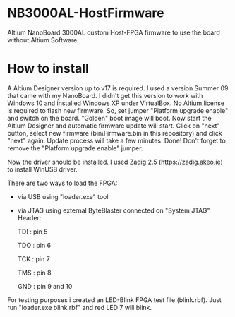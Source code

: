 # NB3000AL-HostFirmware
Altium NanoBoard 3000AL custom Host-FPGA firmware to use the board without Altium Software.

# How to install
A Altium Designer version up to v17 is required. I used a version Summer 09 that came with my NanoBoard. 
I didn't get this version to work with Windows 10 and installed Windows XP under VirtualBox.
No Altium license is required to flash new firmware.
So, set jumper "Platform upgrade enable" and switch on the board. "Golden" boot image will boot.
Now start the Altium Designer and automatic firmware update will start.
Click on "next" button, select new firmware (bin\Firmware.bin in this repository) and click "next" again.
Update process will take a few minutes. Done!
Don't forget to remove the "Platform upgrade enable" jumper.

Now the driver should be installed. I used Zadig 2.5 (https://zadig.akeo.ie) to install WinUSB driver.

There are two ways to load the FPGA:
- via USB using "loader.exe" tool
- via JTAG using external ByteBlaster connected on "System JTAG" Header:
  
  TDI : pin 5
  
  TDO : pin 6
  
  TCK : pin 7
  
  TMS : pin 8
  
  GND : pin 9 and 10

For testing purposes i created an LED-Blink FPGA test file (blink.rbf). Just run "loader.exe blink.rbf" and red LED 7 will blink.
